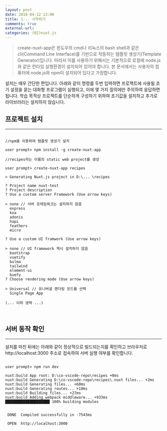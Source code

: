 ```yaml
---
layout: post
date: 2018-04-12 13:00 
title: 1... 시작하기
comments: true
external-url:
categories: (02)nuxt.js
---
```


> create-nuxt-app은 윈도우의 cmd나 리눅스의 bash shell과 같은 cli(Command Line Interface)를 기반으로 작동하는 템플릿 생성기(Template Generator)입니다. 따라서 이를 사용하기 위해서는 기본적으로 로컬에 node.js와 같은 런타임 실행환경이 설치되어 있어야 합니다. 본 문서에서는 사용자의 컴퓨터에 node.js와 npm이 설치되어 있다고 가정합니다. 

설치는 매우 간단한 편입니다. 아래와 같이 명령를 두번 입력하면 프로젝트에 사용될 초기 설정을 묻는 대화형 프로그램이 실행되고, 이에 몇 가지 질의에만 주의하여 응답하면 됩니다. 학습 목적상 프로젝트를 단순하게 구성하기 위하여 초기값을 설치하고 추가로 라이브러리는 설치하지 않습니다.


## 프로젝트 설치

-----

```

//npm을 이용하여 템플릿 생성기 설치

user prompt> npm install -g create-nuxt-app

//recipes라는 이름의 static web project를 생성

user prompt> create-nuxt-app recipes

> Generating Nuxt.js project in D:\... \recipes

? Project name nuxt-test
? Project description
? Use a custom server Framework (Use arrow keys)

> none // 서버 프레임워크는 설치하지 않음 
  express
  koa
  adonis
  hapi
  feathers
  micro

? Use a custom UI framwork (Use arrow keys)

> none // UI framework 역시 설치하지 않음 
  bootstrap
  vuetify
  bulma
  tailwind
  element-ui
  buefy
? Choose rendering mode (Use arrow keys)

> Universal // 유니버셜 렌더링 모드를 선택
  Single Page App

(... 이하 생략 ...)

```

<br/>

## 서버 동작 확인

-----

설치를 마친 뒤에는 아래와 같이 정상적으로 빌드되는지를 확인하고 브라우저로 http://localhost:3000 주소로 접속하여 서버 실행 여부를 확인합니다.

```

user prompt> npm run dev 

nuxt:build App root: D:\co-vscode-repo\recipes +0ms
nuxt:build Generating D:\co-vscode-repo\recipes\.nuxt files... +2ms
nuxt:build Generating files... +60ms
nuxt:build Generating routes... +10ms
nuxt:build Building files... +27ms
nuxt:build Adding webpack middleware... +933ms
████████████████████ 100% building modules


 DONE  Compiled successfully in -7543ms

 OPEN  http://localhost:3000

```

